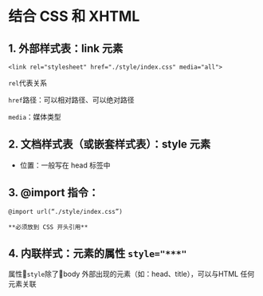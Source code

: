 # 结合 CSS 和 XHTML

## 1. 外部样式表：link 元素
```
<link rel="stylesheet" href="./style/index.css" media="all">
```
`rel`代表关系

`href`路径：可以相对路径、可以绝对路径

`media`：媒体类型

## 2. 文档样式表（或嵌套样式表）：style 元素

- 位置：一般写在 head 标签中

## 3. @import 指令：
    
`@import url(“./style/index.css”)`

`**必须放到 CSS 开头引用**`

## 4. 内联样式：元素的属性 `style="***"`

属性`style`除了body 外部出现的元素（如：head、title），可以与HTML 任何元素关联

